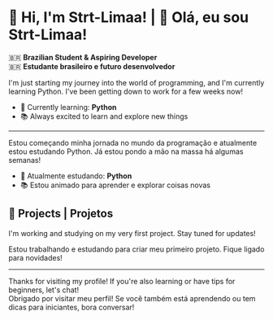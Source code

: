 # 👋 Hi, I'm Strt-Limaa! | 👋 Olá, eu sou Strt-Limaa!

🇧🇷 **Brazilian Student & Aspiring Developer**  
🇧🇷 **Estudante brasileiro e futuro desenvolvedor**

I'm just starting my journey into the world of programming, and I'm currently learning Python. I've been getting down to work for a few weeks now!

- 🌱 Currently learning: **Python**
- 📚 Always excited to learn and explore new things

---

Estou começando minha jornada no mundo da programação e atualmente estou estudando Python. Já estou pondo a mão na massa há algumas semanas!

- 🌱 Atualmente estudando: **Python**
- 📚 Estou animado para aprender e explorar coisas novas

## 🚧 Projects | Projetos

I'm working and studying on my very first project. Stay tuned for updates!

Estou trabalhando e estudando para criar meu primeiro projeto. Fique ligado para novidades!

---

Thanks for visiting my profile! If you're also learning or have tips for beginners, let's chat!  
Obrigado por visitar meu perfil! Se você também está aprendendo ou tem dicas para iniciantes, bora conversar!